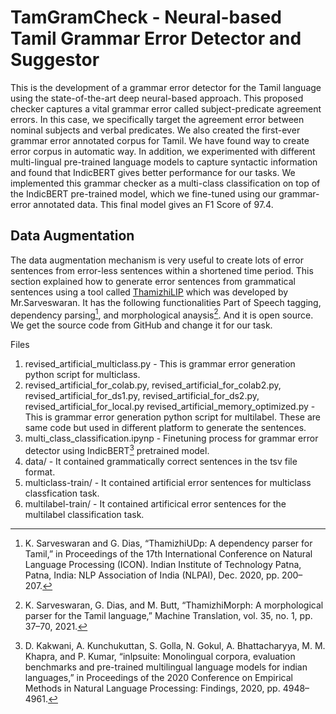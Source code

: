 # TamGramCheck - Neural-based Tamil Grammar Error Detector and Suggestor

This is the development of a grammar error detector for the Tamil language using the state-of-the-art deep neural-based approach. This proposed checker captures a vital grammar error called subject-predicate agreement errors. In this case, we specifically target the agreement error between nominal subjects and verbal predicates. We also created the first-ever grammar error annotated corpus for Tamil. We have found way to create error corpus in automatic way. In addition, we experimented with different multi-lingual pre-trained language models to capture syntactic information and found that IndicBERT gives better performance for our tasks. We implemented this grammar checker as a multi-class classification on top of the IndicBERT pre-trained model, which we fine-tuned using our grammar-error annotated data. This final model gives an F1 Score of 97.4.

## Data Augmentation 
The data augmentation mechanism is very useful to create lots of error sentences from error-less sentences within a shortened time period. This section explained how to generate error sentences from grammatical sentences using a tool called [ThamizhiLIP](https://sarves.github.io/thamizhilip/) which was developed by Mr.Sarveswaran. It has the following functionalities Part of Speech tagging, dependency parsing[^1], and morphological anaysis[^2]. And it is open source. We get the source code from GitHub and change it for our task.

Files 
1. revised_artificial_multiclass.py - This is grammar error generation python script for multiclass. 
2. revised_artificial_for_colab.py, revised_artificial_for_colab2.py, revised_artificial_for_ds1.py, revised_artificial_for_ds2.py, revised_artificial_for_local.py revised_artificial_memory_optimized.py - This is grammar error generation python script for multilabel. These are same code but used in different platform to generate the sentences.
4. multi_class_classification.ipynp - Finetuning process for grammar error detector using IndicBERT[^3] pretrained model.
5. data/ - It contained grammatically correct sentences in the tsv file format.
6. multiclass-train/ - It contained artificial error sentences for multiclass classfication task.
7. multilabel-train/ - It contained artificical error sentences for the multilabel classification task.

[^1]: K. Sarveswaran and G. Dias, “ThamizhiUDp: A dependency parser for Tamil,” in Proceedings of the 17th International Conference on Natural Language
Processing (ICON). Indian Institute of Technology Patna, Patna, India: NLP Association of India (NLPAI), Dec. 2020, pp. 200–207.
[^2]: K. Sarveswaran, G. Dias, and M. Butt, “ThamizhiMorph: A morphological parser for the Tamil language,” Machine Translation, vol. 35, no. 1, pp. 37–70, 2021.
[^3]:D. Kakwani, A. Kunchukuttan, S. Golla, N. Gokul, A. Bhattacharyya, M. M. Khapra, and P. Kumar, “inlpsuite: Monolingual corpora, evaluation benchmarks and pre-trained multilingual language models for indian languages,” in Proceedings of the 2020 Conference on Empirical Methods in Natural Language Processing: Findings, 2020, pp. 4948–4961.
